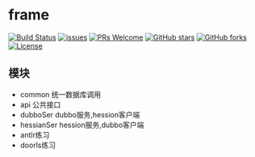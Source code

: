 # frame

[![Build Status](https://travis-ci.org/xuegangliu/javaFrame.svg?branch=master)](https://travis-ci.org/xuegangliu/javaFrame)
[![issues](https://img.shields.io/github/issues/xuegangliu/javaFrame.svg)](https://github.com/xuegangliu/javaFrame/issues)
[![PRs Welcome](https://img.shields.io/badge/PRs-welcome-brightgreen.svg)](https://github.com/xuegangliu/javaFrame/pulls)
[![GitHub stars](https://img.shields.io/github/stars/xuegangliu/javaFrame.svg?style=social&label=Stars)](https://github.com/xuegangliu/javaFrame)
[![GitHub forks](https://img.shields.io/github/forks/xuegangliu/javaFrame.svg?style=social&label=Fork)](https://github.com/xuegangliu/javaFrame)
[![License](https://img.shields.io/badge/license-MIT-blue.svg)](LICENSE)

## 模块
- common 统一数据库调用
- api 公共接口
- dubboSer dubbo服务,hession客户端
- hessianSer hession服务,dubbo客户端
- antlr练习
- doorls练习
